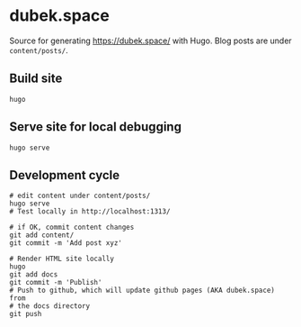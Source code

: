 # dubek.space

Source for generating https://dubek.space/ with Hugo.  Blog posts are under `content/posts/`.

## Build site

    hugo

## Serve site for local debugging

    hugo serve

## Development cycle

    # edit content under content/posts/
    hugo serve
    # Test locally in http://localhost:1313/

    # if OK, commit content changes
    git add content/
    git commit -m 'Add post xyz'

    # Render HTML site locally
    hugo
    git add docs
    git commit -m 'Publish'
    # Push to github, which will update github pages (AKA dubek.space) from
    # the docs directory
    git push
